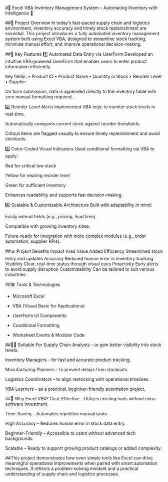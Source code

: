#🌟 Excel VBA Inventory Management System – Automating Inventory with Intelligence 🌟

##🧩 Project Overview
In today’s fast-paced supply chain and logistics environment, inventory accuracy and timely stock replenishment are essential. This project introduces a fully automated inventory management system built using Excel VBA, designed to streamline stock tracking, minimize manual effort, and improve operational decision-making.

##🔧 Key Features
1️⃣ Automated Data Entry via UserForm
Developed an intuitive VBA-powered UserForm that enables users to enter product information efficiently.

Key fields:
• Product ID
• Product Name
• Quantity in Stock
• Reorder Level
• Supplier

On form submission, data is appended directly to the inventory table with zero manual formatting required.

2️⃣ Reorder Level Alerts
Implemented VBA logic to monitor stock levels in real-time.

Automatically compares current stock against reorder thresholds.

Critical items are flagged visually to ensure timely replenishment and avoid stockouts.

3️⃣ Color-Coded Visual Indicators
Used conditional formatting via VBA to apply:

Red for critical low stock

Yellow for nearing reorder level

Green for sufficient inventory

Enhances readability and supports fast decision-making.

4️⃣ Scalable & Customizable Architecture
Built with adaptability in mind:

Easily extend fields (e.g., pricing, lead time).

Compatible with growing inventory sizes.

Future-ready for integration with more complex modules (e.g., order automation, supplier KPIs).

##📊 Project Benefits
Impact Area	Value Added
Efficiency	Streamlined stock entry and updates
Accuracy	Reduced human error in inventory tracking
Visibility	Clear, real-time status through visual cues
Proactivity	Early alerts to avoid supply disruption
Customizability	Can be tailored to suit various industries

##🛠 Tools & Technologies
- Microsoft Excel

- VBA (Visual Basic for Applications)

- UserForm UI Components

- Conditional Formatting

- Worksheet Events & Modular Code

##🧑‍💼 Suitable For
Supply Chain Analysts – to gain better visibility into stock levels.

Inventory Managers – for fast and accurate product tracking.

Manufacturing Planners – to prevent delays from stockouts.

Logistics Coordinators – to align restocking with operational timelines.

VBA Learners – as a practical, beginner-friendly automation project.

##🚀 Why Excel VBA?
Cost-Effective – Utilizes existing tools without extra software investment.

Time-Saving – Automates repetitive manual tasks.

High Accuracy – Reduces human error in stock data entry.

Beginner-Friendly – Accessible to users without advanced tech backgrounds.

Scalable – Ready to support growing product catalogs or added complexity.

##This project demonstrates how even simple tools like Excel can drive meaningful operational improvements when paired with smart automation techniques. It reflects a problem-solving mindset and a practical understanding of supply chain and logistics processes.
